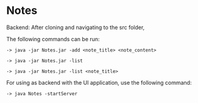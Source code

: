 # Notes

Backend:
After cloning and navigating to the src folder,

  The following commands can be run:
  
    -> java -jar Notes.jar -add <note_title> <note_content>
    
    -> java -jar Notes.jar -list
    
    -> java -jar Notes.jar -list <note_title>
    
    
For using as backend with the UI application, use the following command:

    -> java Notes -startServer
